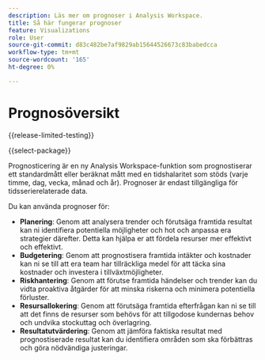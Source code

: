 ```yaml
---
description: Läs mer om prognoser i Analysis Workspace.
title: Så här fungerar prognoser
feature: Visualizations
role: User
source-git-commit: d83c482be7af9829ab15644526673c83babedcca
workflow-type: tm+mt
source-wordcount: '165'
ht-degree: 0%

---
```


# Prognosöversikt

{{release-limited-testing}}

{{select-package}}

Prognosticering är en ny Analysis Workspace-funktion som prognostiserar ett standardmått eller beräknat mått med en tidshalaritet som stöds (varje timme, dag, vecka, månad och år). Prognoser är endast tillgängliga för tidsserierelaterade data.

Du kan använda prognoser för:

* **Planering**: Genom att analysera trender och förutsäga framtida resultat kan ni identifiera potentiella möjligheter och hot och anpassa era strategier därefter. Detta kan hjälpa er att fördela resurser mer effektivt och effektivt.
* **Budgetering**: Genom att prognostisera framtida intäkter och kostnader kan ni se till att era team har tillräckliga medel för att täcka sina kostnader och investera i tillväxtmöjligheter.
* **Riskhantering**: Genom att förutse framtida händelser och trender kan du vidta proaktiva åtgärder för att minska riskerna och minimera potentiella förluster.
* **Resursallokering**: Genom att förutsäga framtida efterfrågan kan ni se till att det finns de resurser som behövs för att tillgodose kundernas behov och undvika stockuttag och överlagring.
* **Resultatutvärdering**: Genom att jämföra faktiska resultat med prognostiserade resultat kan du identifiera områden som ska förbättras och göra nödvändiga justeringar.


